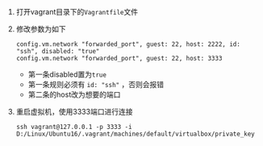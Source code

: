 1. 打开vagrant目录下的`Vagrantfile`文件

2. 修改参数为如下

   ```shell
   config.vm.network "forwarded_port", guest: 22, host: 2222, id: "ssh", disabled: "true"
   config.vm.network "forwarded_port", guest: 22, host: 3333
   ```

   - 第一条disabled置为`true`
   - 第一条规则必须有 `id: "ssh"` ，否则会报错
   - 第二条的host改为想要的端口

3. 重启虚拟机，使用3333端口进行连接

   ```shell
   ssh vagrant@127.0.0.1 -p 3333 -i D:/Linux/Ubuntu16/.vagrant/machines/default/virtualbox/private_key
   ```

   

